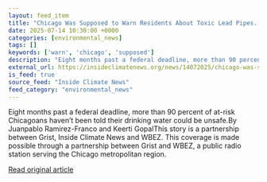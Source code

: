 ```yaml
---
layout: feed_item
title: "Chicago Was Supposed to Warn Residents About Toxic Lead Pipes. It’s Barely Started"
date: 2025-07-14 10:30:00 +0000
categories: [environmental_news]
tags: []
keywords: ['warn', 'chicago', 'supposed']
description: "Eight months past a federal deadline, more than 90 percent of at-risk Chicagoans haven’t been told their drinking water could be unsafe"
external_url: https://insideclimatenews.org/news/14072025/chicago-was-supposed-to-warn-residents-about-toxic-lead-pipes-its-barely-started/
is_feed: true
source_feed: "Inside Climate News"
feed_category: "environmental_news"
---
```


Eight months past a federal deadline, more than 90 percent of at-risk Chicagoans haven’t been told their drinking water could be unsafe.By Juanpablo Ramirez-Franco and Keerti GopalThis story is a partnership between Grist, Inside Climate News and WBEZ. This coverage is made possible through a partnership between Grist and WBEZ, a public radio station serving the Chicago metropolitan region.

[Read original article](https://insideclimatenews.org/news/14072025/chicago-was-supposed-to-warn-residents-about-toxic-lead-pipes-its-barely-started/)

